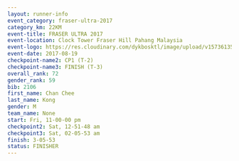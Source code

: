 ```yaml
---
layout: runner-info 
event_category: fraser-ultra-2017 
category_km: 22KM 
event-title: FRASER ULTRA 2017 
event-location: Clock Tower Fraser Hill Pahang Malaysia 
event-logo: https://res.cloudinary.com/dykbosktl/image/upload/v1573613535/Logo/logo_mfst7w.jpg 
event-date: 2017-08-19 
checkpoint-name2: CP1 (T-2) 
checkpoint-name3: FINISH (T-3) 
overall_rank: 72
gender_rank: 59
bib: 2106
first_name: Chan Chee
last_name: Kong
gender: M
team_name: None
start: Fri, 11-00-00 pm
checkpoint2: Sat, 12-51-48 am
checkpoint3: Sat, 02-05-53 am
finish: 3-05-53
status: FINISHER
---
```

